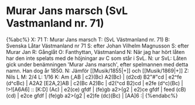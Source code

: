 # Murar Jans marsch (SvL Vastmanland nr. 71)

{%abc%}
X: 71
T: Murar Jans marsch
T: (SvL Västmanland nr. 71)
B: Svenska Låtar Västmanland nr 71
S: efter Johan Vilhelm Magnusson
S: efter Murar Jan
R: Gånglåt
O: Fanthyttan, Västmanland
N: När jag har hört låten har den inte spelats med de höjningar av C som står i SvL.
N: ur SvL: Låten gick under benämningen 'Murar Jans marsch', efter spelmannen med detta namn. Han dog år 1850.
N: Jämför [[Musik/1855|+]] och [[Musik/1869|+]]
Z: Nils L
M: 2/4
L: 1/16
K: Am
(,AB | c2)(Bc) A2(Bc) | (d2cd) B2"#"cd | e2^fe (d^cBc) | A2A2 [E2A,2]AB | 
       c2(Bc A2)Bc | d2(^cd B2)cd | e2fe (d^c)(Bc) | !>![A6A6] :: [K:D]
(Ac) | e2(ce) gfdf | (fe)gb a2>(g2 | e2)ce gfdf | feed (cB)(cd) |
       e2ce gfdf | (fe)gb a2>(g2 | e2)fe (dc)(Bc) | [AA]6 :|
{%endabc%}

